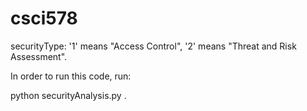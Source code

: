 # csci578

securityType: '1' means "Access Control", '2' means "Threat and Risk Assessment".

In order to run this code, run: 

python securityAnalysis.py <inputFile> <outputFile> <securityType>.
